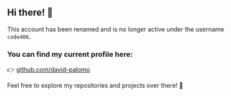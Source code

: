 ## Hi there! 👋

This account has been renamed and is no longer active under the username `code406`.

### You can find my current profile here:

👉 [github.com/david-palomo](https://github.com/david-palomo)

Feel free to explore my repositories and projects over there! 🚀

